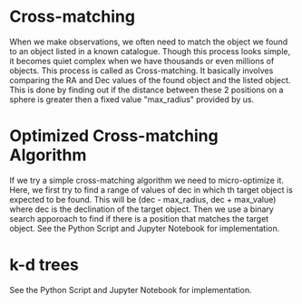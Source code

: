 # Cross-matching
When we make observations, we often need to match the object we found to an object listed in a known catalogue. 
Though this process looks simple, it becomes quiet complex when we have thousands or even millions of objects. 
This process is called as Cross-matching. 
It basically involves comparing the RA and Dec values of the found object and the listed object. 
This is done by finding out if the distance between these 2 positions on a sphere is greater then a fixed value "max_radius" provided by us.
# Optimized Cross-matching Algorithm
If we try a simple cross-matching algorithm we need to micro-optimize it. 
Here, we first try to find a range of values of dec in which th target object is expected to be found. 
This will be (dec - max_radius, dec + max_value) where dec is the declination of the target object. 
Then we use a binary search apporoach to find if there is a position that matches the target object. 
See the Python Script and Jupyter Notebook for implementation.
# k-d trees
See the Python Script and Jupyter Notebook for implementation.
